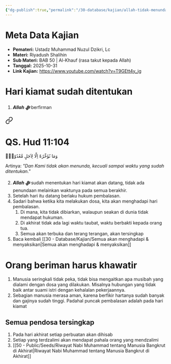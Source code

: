 ```yaml
---
{"dg-publish":true,"permalink":"/30-database/kajian/allah-tidak-menunda-hari-kiamat/","tags":["kajian"]}
---
```





# Meta Data Kajian 
<div><ul class="dataview list-view-ul"><li><span><strong>Pemateri:</strong> Ustadz Muhammad Nuzul Dzikri, Lc</span></li><li><span><strong>Materi:</strong> Riyadush Shalihin</span></li><li><span><strong>Sub Materi:</strong> BAB 50 | Al-Khauf (rasa takut kepada Allah)</span></li><li><span><strong>Tanggal:</strong> 2025-10-31</span></li><li><span><strong>Link Kajian:</strong> <a rel="noopener nofollow" class="external-link" href="https://www.youtube.com/watch?v=T9GEtt4y_jg" target="_blank">https://www.youtube.com/watch?v=T9GEtt4y_jg</a></span></li></ul></div>


# Hari kiamat sudah ditentukan
1. ***Allah ﷻ*** berfirman
<div class="transclusion internal-embed is-loaded"><a class="markdown-embed-link" href="/30-database/al-quran/all-surah/#qs-hud-11-104" aria-label="Open link"><svg xmlns="http://www.w3.org/2000/svg" width="24" height="24" viewBox="0 0 24 24" fill="none" stroke="currentColor" stroke-width="2" stroke-linecap="round" stroke-linejoin="round" class="svg-icon lucide-link"><path d="M10 13a5 5 0 0 0 7.54.54l3-3a5 5 0 0 0-7.07-7.07l-1.72 1.71"></path><path d="M14 11a5 5 0 0 0-7.54-.54l-3 3a5 5 0 0 0 7.07 7.07l1.71-1.71"></path></svg></a><div class="markdown-embed">



# QS. Hud 11:104
وَمَا نُؤَخِّرُهٗٓ اِلَّا لِاَجَلٍ مَّعْدُوْدٍۗ 

Artinya: *"Dan Kami tidak akan menunda, kecuali sampai waktu yang sudah ditentukan."*



</div></div>

2. ***Allah ﷻ*** sudah menentukan hari kiamat akan datang, tidak ada penundaan melainkan waktunya pada semua berakhir.
3. Setelah hari itu datang berlaku hukum pembalasan.
4. Sadari bahwa ketika kita melakukan dosa, kita akan menghadapi hari pembalasan. 
	1. Di mana, kita tidak dibiarkan, walaupun seakan di dunia tidak mendapat hukuman. 
	2. Di akhirat tidak ada lagi waktu taubat, waktu berbakti kepada orang tua.
	3. Semua akan terbuka dan terang terangan, akan tersingkap
5. Baca kembali [[30 - Database/Kajian/Semua akan menghadapi & menyaksikan\|Semua akan menghadapi & menyaksikan]]

# Orang beriman harus khawatir
1. Manusia seringkali tidak peka, tidak bisa mengaitkan apa musibah yang dialami dengan dosa yang dilakukan. Misalnya hubungan yang tidak baik antar suami istri dengan kehalalan pekerjaannya.
2. Sebagian manusia merasa aman, karena berfikir hartanya sudah banyak dan gajinya sudah tinggi. Padahal puncak pembalasan adalah pada hari kiamat
## Semua pendosa tersingkap
1. Pada hari akhirat setiap perbuatan akan dihisab 
2. Setiap yang terdzalimi akan mendapat pahala orang yang mendzalimi
3. [[50 - Public/Seeds/Riwayat Nabi Muhammad tentang Manusia Bangkrut di Akhirat\|Riwayat Nabi Muhammad tentang Manusia Bangkrut di Akhirat]]


 
 